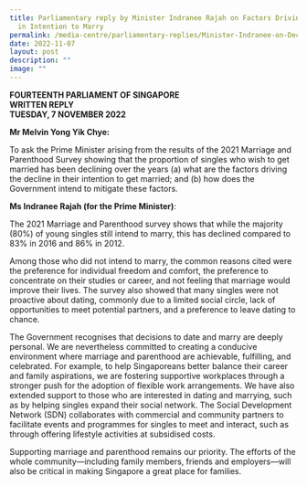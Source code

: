 ```yaml
---
title: Parliamentary reply by Minister Indranee Rajah on Factors Driving Decline
  in Intention to Marry
permalink: /media-centre/parliamentary-replies/Minister-Indranee-on-Decline-in-Intention-to-Marry-factors/
date: 2022-11-07
layout: post
description: ""
image: ""
---
```

**FOURTEENTH PARLIAMENT OF SINGAPORE**  
**WRITTEN REPLY**  
**TUESDAY, 7 NOVEMBER 2022**

**Mr Melvin Yong Yik Chye:**

To ask the Prime Minister arising from the results of the 2021 Marriage and Parenthood Survey showing that the proportion of singles who wish to get married has been declining over the years (a) what are the factors driving the decline in their intention to get married; and (b) how does the Government intend to mitigate these factors.

**Ms Indranee Rajah (for the Prime Minister)**:

The 2021 Marriage and Parenthood survey shows that while the majority (80%) of young singles still intend to marry, this has declined compared to 83% in 2016 and 86% in 2012.

Among those who did not intend to marry, the common reasons cited were the preference for individual freedom and comfort, the preference to concentrate on their studies or career, and not feeling that marriage would improve their lives. The survey also showed that many singles were not proactive about dating, commonly due to a limited social circle, lack of opportunities to meet potential partners, and a preference to leave dating to chance.

The Government recognises that decisions to date and marry are deeply personal. We are nevertheless committed to creating a conducive environment where marriage and parenthood are achievable, fulfilling, and celebrated. For example, to help Singaporeans better balance their career and family aspirations, we are fostering supportive workplaces through a stronger push for the adoption of flexible work arrangements. We have also extended support to those who are interested in dating and marrying, such as by helping singles expand their social network. The Social Development Network (SDN) collaborates with commercial and community partners to facilitate events and programmes for singles to meet and interact, such as through offering lifestyle activities at subsidised costs.

Supporting marriage and parenthood remains our priority. The efforts of the whole community—including family members, friends and employers—will also be critical in making Singapore a great place for families.